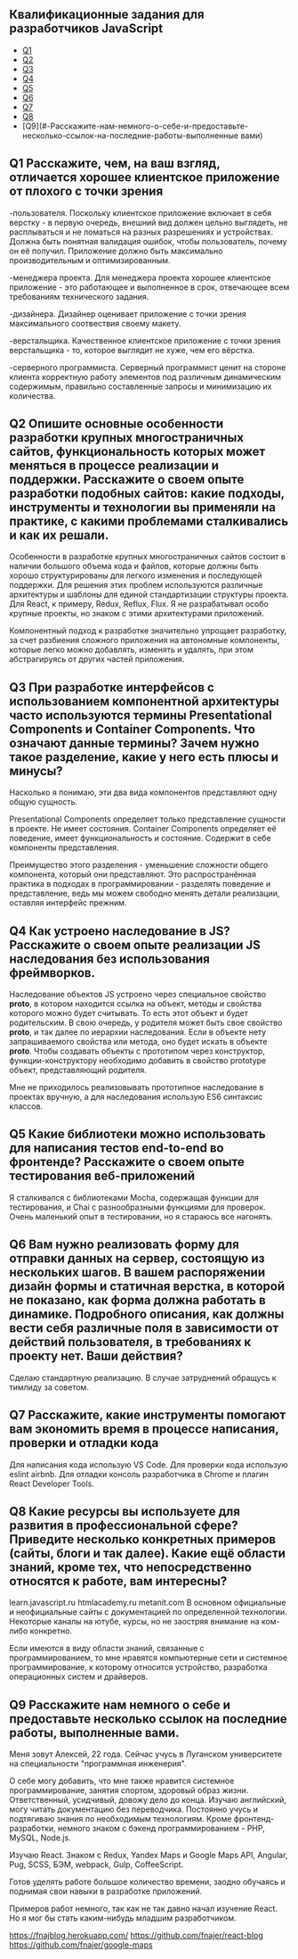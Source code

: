 ## Квалификационные задания для разработчиков JavaScript

- [Q1](#-Расскажите-чем-на-ваш-взгляд-отличается-хорошее-клиентское-приложение-от-плохого-с-точки-зрения)
- [Q2](#-Опишите-основные-особенности-разработки-крупных-многостраничных-сайтов-функциональность-которых-может-меняться-в-процессе-реализации-и-поддержки-Расскажите-о-своем-опыте-разработки-подобных-сайтов-какие-подходы-инструменты-и-технологии-вы-применяли-на-практике-с-какими-проблемами-сталкивались-и-как-их-решали)
- [Q3](#-При-разработке-интерфейсов-с-использованием-компонентной-архитектуры-часто-используются-термины-Presentational-Сomponents-и-Сontainer-Сomponents-Что-означают-данные-термины-Зачем-нужно-такое-разделение-какие-у-него-есть-плюсы-и-минусы)
- [Q4](#-Как-устроено-наследование-в-JS-Расскажите-о-своем-опыте-реализации-JS-наследования-без-использования-фреймворков)
- [Q5](#-Какие-библиотеки-можно-использовать-для-написания-тестов-end-to-end-во-фронтенде-Расскажите-о-своем-опыте-тестирования-веб-приложений)
- [Q6](#-Вам-нужно-реализовать-форму-для-отправки-данных-на-сервер-состоящую-из-нескольких-шагов-В-вашем-распоряжении-дизайн-формы-и-статичная-верстка-в-которой-не-показано-как-форма-должна-работать-в-динамике-Подробного-описания-как-должны-вести-себя-различные-поля-в-зависимости-от-действий-пользователя-в-требованиях-к-проекту-нет-Ваши-действия)
- [Q7](#-Расскажите-какие-инструменты-помогают-вам-экономить-время-в-процессе-написания-проверки-и-отладки-кода)
- [Q8](#-Какие-ресурсы-вы-используете-для-развития-в-профессиональной-сфере-Приведите-несколько-конкретных-примеров-сайты-блоги-и-так-далее-Какие-ещё-области-знаний-кроме-тех-что-непосредственно-относятся-к-работе-вам-интересны)
- [Q9](#-Расскажите-нам-немного-о-себе-и-предоставьте-несколько-ссылок-на-последние-работы-выполненные вами)

## Q1 Расскажите, чем, на ваш взгляд, отличается хорошее клиентское приложение от плохого с точки зрения

-пользователя. Поскольку клиентское приложение включает в себя верстку - в первую очередь, внешний вид должен цельно выглядеть, не расплываться и не ломаться на разных разрешениях и устройствах. Должна быть понятная валидация ошибок, чтобы пользователь, почему он её получил. Приложение должно быть максимально производительным и оптимизированным.

-менеджера проекта. Для менеджера проекта хорошее клиентское приложение - это работающее и выполненное в срок, отвечающее всем требованиям технического задания.

-дизайнера. Дизайнер оценивает приложение с точки зрения максимального соотвествия своему макету.

-верстальщика. Качественное клиентское приложение с точки зрения верстальщика - то, которое выглядит не хуже, чем его вёрстка.

-серверного программиста. Серверный программист ценит на стороне клиента корректную работу элементов под различным динамическим содержимым, правильно составленные запросы и минимизацию их количества.

## Q2 Опишите основные особенности разработки крупных многостраничных сайтов, функциональность которых может меняться в процессе реализации и поддержки. Расскажите о своем опыте разработки подобных сайтов: какие подходы, инструменты и технологии вы применяли на практике, с какими проблемами сталкивались и как их решали. 

Особенности в разработке крупных многостраничных сайтов состоит в наличии большого объема кода и файлов, которые должны быть хорошо структурированы для легкого изменения и последующей поддержки. 
Для решения этих проблем используются различные архитектуры и шаблоны для единой стандартизации структуры проекта. Для React, к примеру, Redux, Reflux, Flux.
Я не разрабатывал особо крупные проекты, но знаком с этими архитектурами приложений.

Компонентный подход к разработке значительно упрощает разработку, за счет разбиения сложного приложения на автономные компоненты, которые легко можно добавлять, изменять и удалять, при этом абстрагируясь от других частей приложения.

## Q3 При разработке интерфейсов с использованием компонентной архитектуры часто используются термины Presentational Сomponents и Сontainer Сomponents. Что означают данные термины? Зачем нужно такое разделение, какие у него есть плюсы и минусы?

Насколько я понимаю, эти два вида компонентов представляют одну общую сущность.

Presentational Сomponents определяет только представление сущности в проекте. Не имеет состояния.
Сontainer Сomponents определяет её поведение, имеет функциональность и состояние. Содержит в себе компоненты представления.

Преимущество этого разделения - уменьшение сложности общего компонента, который они представляют. Это распространённая практика в подходах в программировании - разделять поведение и представление, ведь мы можем свободно менять детали реализации, оставляя интерфейс прежним. 

## Q4 Как устроено наследование в JS? Расскажите о своем опыте реализации JS наследования без использования фреймворков. 

Наследование объектов JS устроено через специальное свойство __proto__, в котором находится ссылка на объект, методы и свойства которого можно будет считывать. То есть этот объект и будет родительским. В свою очередь, у родителя может быть свое свойство __proto__, и так далее по иерархии наследования.
Если в объекте нету запрашиваемого свойства или метода, оно будет искать в объекте __proto__.
Чтобы создавать объекты с прототипом через конструктор, функции-конструктору необходимо добавить в свойство prototype объект, представляющий родителя.

Мне не приходилось реализовывать прототипное наследование в проектах вручную, а для наследования использую ES6 синтаксис классов.

## Q5 Какие библиотеки можно использовать для написания тестов end-to-end во фронтенде? Расскажите о своем опыте тестирования веб-приложений 

Я сталкивался с библиотеками Mocha, содержащая функции для тестирования, и Chai с разнообразными функциями для проверок.
Очень маленький опыт в тестировании, но я стараюсь все нагонять.

## Q6 Вам нужно реализовать форму для отправки данных на сервер, состоящую из нескольких шагов. В вашем распоряжении дизайн формы и статичная верстка, в которой не показано, как форма должна работать в динамике. Подробного описания, как должны вести себя различные поля в зависимости от действий пользователя, в требованиях к проекту нет. Ваши действия?

Сделаю стандартную реализацию. В случае затруднений обращусь к тимлиду за советом.

## Q7 Расскажите, какие инструменты помогают вам экономить время в процессе написания, проверки и отладки кода

Для написания кода использую VS Code.
Для проверки кода использую eslint airbnb.
Для отладки консоль разработчика в Chrome и плагин React Developer Tools.

## Q8 Какие ресурсы вы используете для развития в профессиональной сфере? Приведите несколько конкретных примеров (сайты, блоги и так далее). Какие ещё области знаний, кроме тех, что непосредственно относятся к работе, вам интересны?

learn.javascript.ru
htmlacademy.ru
metanit.com
В основном официальные и неофициальные сайты с документацией по определенной технологии.
Некоторые каналы на ютубе, курсы, но не заостряя внимание на ком-либо конкретно.

Если имеются в виду области знаний, связанные с программированием, то мне нравятся компьютерные сети и системное программирование, к которому относится устройство, разработка операционных систем и драйверов.

## Q9 Расскажите нам немного о себе и предоставьте несколько ссылок на последние работы, выполненные вами. 

Меня зовут Алексей, 22 года.
Cейчас учусь в Луганском университете на специальности "программная инженерия".

О себе могу добавить, что мне также нравится системное программирование, занятия спортом, здоровый образ жизни. 
Ответственный, усидчивый, довожу дело до конца.
Изучаю английский, могу читать документацию без переводчика.
Постоянно учусь и подтягиваю знания по необходимым технологиям.
Кроме фронтенд-разработки, немного знаком с бэкенд программированием - PHP, MySQL, Node.js.

Изучаю React.
Знаком с Redux, Yandex Maps и Google Maps API, Angular, Pug, SCSS, БЭМ, webpack, Gulp, CoffeeScript.

Готов уделять работе большое количество времени, заодно обучаясь и поднимая свои навыки в разработке приложений.

Примеров работ немного, так как не так давно начал изучение React.
Но я мог бы стать каким-нибудь младшим разработчиком.

https://fnajblog.herokuapp.com/
https://github.com/fnajer/react-blog
https://github.com/fnajer/google-maps
